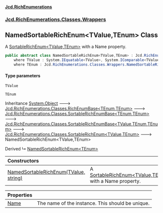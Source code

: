 #### [Jcd.RichEnumerations](index.md 'index')

### [Jcd.RichEnumerations.Classes.Wrappers](Jcd.RichEnumerations.Classes.Wrappers.md 'Jcd.RichEnumerations.Classes.Wrappers')

## NamedSortableRichEnum<TValue,TEnum> Class

A [SortableRichEnum&lt;TValue,TEnum&gt;](Jcd.RichEnumerations.Classes.SortableRichEnum_TValue,TEnum_.md 'Jcd.RichEnumerations.Classes.SortableRichEnum<TValue,TEnum>') with a Name property.

```csharp
public abstract class NamedSortableRichEnum<TValue,TEnum> : Jcd.RichEnumerations.Classes.SortableRichEnum<TValue, TEnum>
    where TValue : System.IEquatable<TValue>, System.IComparable<TValue>
    where TEnum : Jcd.RichEnumerations.Classes.Wrappers.NamedSortableRichEnum<TValue, TEnum>, Jcd.RichEnumerations.Classes.ISortableRichEnumValueProvider<TValue>
```

#### Type parameters

<a name='Jcd.RichEnumerations.Classes.Wrappers.NamedSortableRichEnum_TValue,TEnum_.TValue'></a>

`TValue`

<a name='Jcd.RichEnumerations.Classes.Wrappers.NamedSortableRichEnum_TValue,TEnum_.TEnum'></a>

`TEnum`

Inheritance [System.Object](https://docs.microsoft.com/en-us/dotnet/api/System.Object 'System.Object') &#129106; [Jcd.RichEnumerations.Classes.RichEnumBase&lt;](Jcd.RichEnumerations.Classes.RichEnumBase_TEnumeration,TEnumeratedItem_.md 'Jcd.RichEnumerations.Classes.RichEnumBase<TEnumeration,TEnumeratedItem>')[TEnum](Jcd.RichEnumerations.Classes.Wrappers.NamedSortableRichEnum_TValue,TEnum_.md#Jcd.RichEnumerations.Classes.Wrappers.NamedSortableRichEnum_TValue,TEnum_.TEnum 'Jcd.RichEnumerations.Classes.Wrappers.NamedSortableRichEnum<TValue,TEnum>.TEnum')[,](Jcd.RichEnumerations.Classes.RichEnumBase_TEnumeration,TEnumeratedItem_.md 'Jcd.RichEnumerations.Classes.RichEnumBase<TEnumeration,TEnumeratedItem>')[TEnum](Jcd.RichEnumerations.Classes.Wrappers.NamedSortableRichEnum_TValue,TEnum_.md#Jcd.RichEnumerations.Classes.Wrappers.NamedSortableRichEnum_TValue,TEnum_.TEnum 'Jcd.RichEnumerations.Classes.Wrappers.NamedSortableRichEnum<TValue,TEnum>.TEnum')[&gt;](Jcd.RichEnumerations.Classes.RichEnumBase_TEnumeration,TEnumeratedItem_.md 'Jcd.RichEnumerations.Classes.RichEnumBase<TEnumeration,TEnumeratedItem>') &#129106; [Jcd.RichEnumerations.Classes.SortableRichEnumBase&lt;](Jcd.RichEnumerations.Classes.SortableRichEnumBase_TEnumeration,TEnumeratedItem_.md 'Jcd.RichEnumerations.Classes.SortableRichEnumBase<TEnumeration,TEnumeratedItem>')[TEnum](Jcd.RichEnumerations.Classes.Wrappers.NamedSortableRichEnum_TValue,TEnum_.md#Jcd.RichEnumerations.Classes.Wrappers.NamedSortableRichEnum_TValue,TEnum_.TEnum 'Jcd.RichEnumerations.Classes.Wrappers.NamedSortableRichEnum<TValue,TEnum>.TEnum')[,](Jcd.RichEnumerations.Classes.SortableRichEnumBase_TEnumeration,TEnumeratedItem_.md 'Jcd.RichEnumerations.Classes.SortableRichEnumBase<TEnumeration,TEnumeratedItem>')[TEnum](Jcd.RichEnumerations.Classes.Wrappers.NamedSortableRichEnum_TValue,TEnum_.md#Jcd.RichEnumerations.Classes.Wrappers.NamedSortableRichEnum_TValue,TEnum_.TEnum 'Jcd.RichEnumerations.Classes.Wrappers.NamedSortableRichEnum<TValue,TEnum>.TEnum')[&gt;](Jcd.RichEnumerations.Classes.SortableRichEnumBase_TEnumeration,TEnumeratedItem_.md 'Jcd.RichEnumerations.Classes.SortableRichEnumBase<TEnumeration,TEnumeratedItem>') &#129106; [Jcd.RichEnumerations.Classes.SortableRichEnumBase&lt;](Jcd.RichEnumerations.Classes.SortableRichEnumBase_TValue,TEnumeration,TEnumeratedItem_.md 'Jcd.RichEnumerations.Classes.SortableRichEnumBase<TValue,TEnumeration,TEnumeratedItem>')[TValue](Jcd.RichEnumerations.Classes.Wrappers.NamedSortableRichEnum_TValue,TEnum_.md#Jcd.RichEnumerations.Classes.Wrappers.NamedSortableRichEnum_TValue,TEnum_.TValue 'Jcd.RichEnumerations.Classes.Wrappers.NamedSortableRichEnum<TValue,TEnum>.TValue')[,](Jcd.RichEnumerations.Classes.SortableRichEnumBase_TValue,TEnumeration,TEnumeratedItem_.md 'Jcd.RichEnumerations.Classes.SortableRichEnumBase<TValue,TEnumeration,TEnumeratedItem>')[TEnum](Jcd.RichEnumerations.Classes.Wrappers.NamedSortableRichEnum_TValue,TEnum_.md#Jcd.RichEnumerations.Classes.Wrappers.NamedSortableRichEnum_TValue,TEnum_.TEnum 'Jcd.RichEnumerations.Classes.Wrappers.NamedSortableRichEnum<TValue,TEnum>.TEnum')[,](Jcd.RichEnumerations.Classes.SortableRichEnumBase_TValue,TEnumeration,TEnumeratedItem_.md 'Jcd.RichEnumerations.Classes.SortableRichEnumBase<TValue,TEnumeration,TEnumeratedItem>')[TEnum](Jcd.RichEnumerations.Classes.Wrappers.NamedSortableRichEnum_TValue,TEnum_.md#Jcd.RichEnumerations.Classes.Wrappers.NamedSortableRichEnum_TValue,TEnum_.TEnum 'Jcd.RichEnumerations.Classes.Wrappers.NamedSortableRichEnum<TValue,TEnum>.TEnum')[&gt;](Jcd.RichEnumerations.Classes.SortableRichEnumBase_TValue,TEnumeration,TEnumeratedItem_.md 'Jcd.RichEnumerations.Classes.SortableRichEnumBase<TValue,TEnumeration,TEnumeratedItem>') &#129106; [Jcd.RichEnumerations.Classes.SortableRichEnum&lt;](Jcd.RichEnumerations.Classes.SortableRichEnum_TValue,TEnum_.md 'Jcd.RichEnumerations.Classes.SortableRichEnum<TValue,TEnum>')[TValue](Jcd.RichEnumerations.Classes.Wrappers.NamedSortableRichEnum_TValue,TEnum_.md#Jcd.RichEnumerations.Classes.Wrappers.NamedSortableRichEnum_TValue,TEnum_.TValue 'Jcd.RichEnumerations.Classes.Wrappers.NamedSortableRichEnum<TValue,TEnum>.TValue')[,](Jcd.RichEnumerations.Classes.SortableRichEnum_TValue,TEnum_.md 'Jcd.RichEnumerations.Classes.SortableRichEnum<TValue,TEnum>')[TEnum](Jcd.RichEnumerations.Classes.Wrappers.NamedSortableRichEnum_TValue,TEnum_.md#Jcd.RichEnumerations.Classes.Wrappers.NamedSortableRichEnum_TValue,TEnum_.TEnum 'Jcd.RichEnumerations.Classes.Wrappers.NamedSortableRichEnum<TValue,TEnum>.TEnum')[&gt;](Jcd.RichEnumerations.Classes.SortableRichEnum_TValue,TEnum_.md 'Jcd.RichEnumerations.Classes.SortableRichEnum<TValue,TEnum>') &#129106; NamedSortableRichEnum<TValue,TEnum>

Derived
&#8627; [NamedSortableRichEnum&lt;TEnum&gt;](Jcd.RichEnumerations.Classes.Wrappers.NamedSortableRichEnum_TEnum_.md 'Jcd.RichEnumerations.Classes.Wrappers.NamedSortableRichEnum<TEnum>')

| Constructors                                                                                                                                                                                                                                                                 |                                                                                                                                                                                              |
|:-----------------------------------------------------------------------------------------------------------------------------------------------------------------------------------------------------------------------------------------------------------------------------|:---------------------------------------------------------------------------------------------------------------------------------------------------------------------------------------------|
| [NamedSortableRichEnum(TValue, string)](Jcd.RichEnumerations.Classes.Wrappers.NamedSortableRichEnum_TValue,TEnum_.NamedSortableRichEnum(TValue,string).md 'Jcd.RichEnumerations.Classes.Wrappers.NamedSortableRichEnum<TValue,TEnum>.NamedSortableRichEnum(TValue, string)') | A [SortableRichEnum&lt;TValue,TEnum&gt;](Jcd.RichEnumerations.Classes.SortableRichEnum_TValue,TEnum_.md 'Jcd.RichEnumerations.Classes.SortableRichEnum<TValue,TEnum>') with a Name property. |

| Properties                                                                                                                                                                 |                                                  |
|:---------------------------------------------------------------------------------------------------------------------------------------------------------------------------|:-------------------------------------------------|
| [Name](Jcd.RichEnumerations.Classes.Wrappers.NamedSortableRichEnum_TValue,TEnum_.Name.md 'Jcd.RichEnumerations.Classes.Wrappers.NamedSortableRichEnum<TValue,TEnum>.Name') | The name of the instance. This should be unique. |
